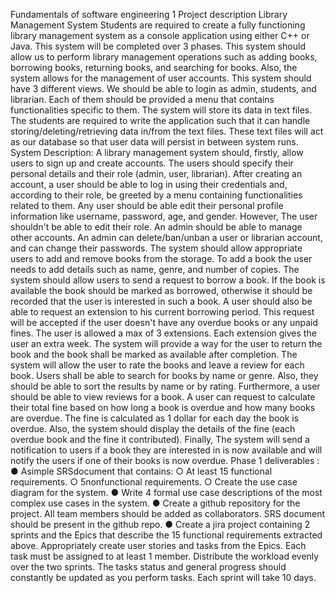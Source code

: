 Fundamentals of software engineering 1
 Project description
 Library Management System
 Students are required to create a fully functioning library management system as a console
 application using either C++ or Java. This system will be completed over 3 phases.
 This system should allow us to perform library management operations such as adding
 books, borrowing books, returning books, and searching for books. Also, the system
 allows for the management of user accounts.
 This system should have 3 different views. We should be able to login as admin, students,
 and librarian. Each of them should be provided a menu that contains functionalities specific
 to them.
 The system will store its data in text files. The students are required to write the application
 such that it can handle storing/deleting/retrieving data in/from the text files. These text
 files will act as our database so that user data will persist in between system runs.
 System Description:
 A library management system should, firstly, allow users to sign up and create accounts.
 The users should specify their personal details and their role (admin, user, librarian). After
 creating an account, a user should be able to log in using their credentials and, according to
 their role, be greeted by a menu containing functionalities related to them.
 Any user should be able edit their personal profile information like username, password,
 age, and gender. However, The user shouldn't be able to edit their role. An admin should
 be able to manage other accounts. An admin can delete/ban/unban a user or librarian
 account, and can change their passwords.
 The system should allow appropriate users to add and remove books from the storage. To
 add a book the user needs to add details such as name, genre, and number of copies.
 The system should allow users to send a request to borrow a book. If the book is available
 the book should be marked as borrowed, otherwise it should be recorded that the user is
 interested in such a book.
 A user should also be able to request an extension to his current borrowing period. This
 request will be accepted if the user doesn't have any overdue books or any unpaid fines.
 The user is allowed a max of 3 extensions. Each extension gives the user an extra week.
 The system will provide a way for the user to return the book and the book shall be marked
 as available after completion. The system will allow the user to rate the books and leave a
 review for each book. Users shall be able to search for books by name or genre. Also, they
 should be able to sort the results by name or by rating.
Furthermore, a user should be able to view reviews for a book. A user can request to
 calculate their total fine based on how long a book is overdue and how many books are
 overdue. The fine is calculated as 1 dollar for each day the book is overdue. Also, the
 system should display the details of the fine (each overdue book and the fine it contributed).
 Finally, The system will send a notification to users if a book they are interested in is now
 available and will notify the users if one of their books is now overdue.
 Phase 1 deliverables :
 ● Asimple SRSdocument that contains:
 ○ At least 15 functional requirements.
 ○ 5nonfunctional requirements.
 ○ Create the use case diagram for the system.
 ● Write 4 formal use case descriptions of the most complex use cases in the system.
 ● Create a github repository for the project. All team members should be added as
 collaborators. SRS document should be present in the github repo.
 ● Create a jira project containing 2 sprints and the Epics that describe the 15
 functional requirements extracted above. Appropriately create user stories and tasks
 from the Epics. Each task must be assigned to at least 1 member. Distribute the
 workload evenly over the two sprints. The tasks status and general progress should
 constantly be updated as you perform tasks. Each sprint will take 10 days.


 
